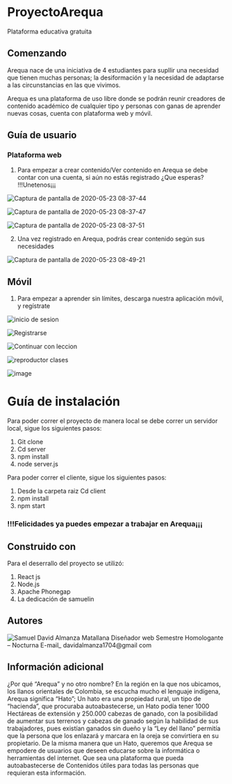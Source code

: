 # ProyectoArequa
Plataforma educativa gratuita


## Comenzando

Arequa nace de una iniciativa de 4 estudiantes para supllir una necesidad que tienen muchas personas; la desiformación y la necesidad de adaptarse a las circunstancias en las que vivimos.

Arequa es una plataforma de uso libre donde se podrán reunir creadores de contenido académico de cualquier tipo y personas con ganas de aprender nuevas cosas, cuenta con plataforma web y móvil.


## Guía de usuario

### Plataforma web

1. Para empezar a crear contenido/Ver contenido en Arequa se debe contar con una cuenta, si aún no estás registrado ¿Que esperas? !!!Unetenos¡¡¡

![Captura de pantalla de 2020-05-23 08-37-44](https://user-images.githubusercontent.com/43015087/82732127-e8bc3300-9cd0-11ea-859e-233c388cb614.png)

![Captura de pantalla de 2020-05-23 08-37-47](https://user-images.githubusercontent.com/43015087/82732150-0c7f7900-9cd1-11ea-9347-c9a03ed22f92.png)

![Captura de pantalla de 2020-05-23 08-37-51](https://user-images.githubusercontent.com/43015087/82732169-25882a00-9cd1-11ea-83d9-a6e1e9e93f05.png)

2. Una vez registrado en Arequa, podrás crear contenido según sus necesidades

![Captura de pantalla de 2020-05-23 08-49-21](https://user-images.githubusercontent.com/43015087/82732361-60d72880-9cd2-11ea-9d57-b26331b89ceb.png)

## Móvil

1. Para empezar a aprender sin límites, descarga nuestra aplicación móvil, y regístrate 

![inicio de sesion](https://user-images.githubusercontent.com/53486695/82732458-f07cd700-9cd2-11ea-91e3-96d8cee0ed6a.png)

![Registrarse](https://user-images.githubusercontent.com/53486695/82732481-16a27700-9cd3-11ea-941d-3ffd3c4b3118.png)

![Continuar con leccion](https://user-images.githubusercontent.com/53486695/82732494-3174eb80-9cd3-11ea-8f96-f38c28a56ca9.png)

![reproductor clases](https://user-images.githubusercontent.com/53486695/82732549-87499380-9cd3-11ea-995f-1fbdc857fb38.png)

![image](https://user-images.githubusercontent.com/53486695/82732662-28d0e500-9cd4-11ea-8aba-507d23083db6.png)

# Guía de instalación

Para poder correr el proyecto de manera local se debe correr un servidor local, sigue los siguientes pasos:

  1. Git clone
  2. Cd server
  3. npm install
  4. node server.js

Para poder correr el cliente, sigue los siguientes pasos:

  1. Desde la carpeta raiz Cd client
  2. npm install
  3. npm start
 
### !!!Felicidades ya puedes empezar a trabajar en Arequa¡¡¡

## Construido con

Para el deserrallo del proyecto se utilizó:
  1. React js
  2. Node.js
  3. Apache Phonegap
  4. La dedicación de samuelin 
  
## Autores

  ![Samuel David Almanza Matallana Diseñador web Semestre Homologante – Nocturna E-mail_ davidalmanza1704@gmail com](https://user-images.githubusercontent.com/53486695/82733286-6df71600-9cd8-11ea-8fa4-b721ddbaa8d2.png)
 
## Información adicional

¿Por qué “Arequa” y no otro nombre? En la región en la que nos ubicamos, los llanos orientales de Colombia, se escucha mucho el lenguaje indígena, Arequa significa “Hato”; Un hato era una propiedad rural, un tipo de “hacienda”, que procuraba autoabastecerse, un  Hato  podía tener 1000 Hectáreas de extensión y  250.000 cabezas de ganado, con la posibilidad de aumentar sus terrenos y cabezas de ganado según la habilidad de sus trabajadores, pues existían ganados sin dueño  y la “Ley del llano” permitía que la persona que los enlazará y marcara en la oreja se convirtiera en su propietario.
De la misma manera que un Hato, queremos que Arequa se empodere de usuarios que deseen educarse sobre la informática o herramientas del internet. Que sea una plataforma que pueda autoabastecerse de Contenidos útiles para todas las personas que requieran esta información.
